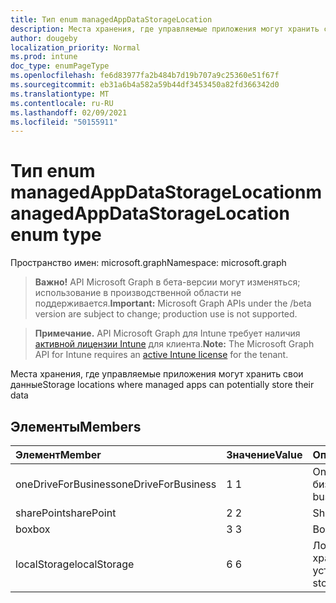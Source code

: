 ```yaml
---
title: Тип enum managedAppDataStorageLocation
description: Места хранения, где управляемые приложения могут хранить свои данные
author: dougeby
localization_priority: Normal
ms.prod: intune
doc_type: enumPageType
ms.openlocfilehash: fe6d83977fa2b484b7d19b707a9c25360e51f67f
ms.sourcegitcommit: eb31a6b4a582a59b44df3453450a82fd366342d0
ms.translationtype: MT
ms.contentlocale: ru-RU
ms.lasthandoff: 02/09/2021
ms.locfileid: "50155911"
---
```

# <a name="managedappdatastoragelocation-enum-type"></a><span data-ttu-id="2b4c7-103">Тип enum managedAppDataStorageLocation</span><span class="sxs-lookup"><span data-stu-id="2b4c7-103">managedAppDataStorageLocation enum type</span></span>

<span data-ttu-id="2b4c7-104">Пространство имен: microsoft.graph</span><span class="sxs-lookup"><span data-stu-id="2b4c7-104">Namespace: microsoft.graph</span></span>

> <span data-ttu-id="2b4c7-105">**Важно!** API Microsoft Graph в бета-версии могут изменяться; использование в производственной области не поддерживается.</span><span class="sxs-lookup"><span data-stu-id="2b4c7-105">**Important:** Microsoft Graph APIs under the /beta version are subject to change; production use is not supported.</span></span>

> <span data-ttu-id="2b4c7-106">**Примечание.** API Microsoft Graph для Intune требует наличия [активной лицензии Intune](https://go.microsoft.com/fwlink/?linkid=839381) для клиента.</span><span class="sxs-lookup"><span data-stu-id="2b4c7-106">**Note:** The Microsoft Graph API for Intune requires an [active Intune license](https://go.microsoft.com/fwlink/?linkid=839381) for the tenant.</span></span>

<span data-ttu-id="2b4c7-107">Места хранения, где управляемые приложения могут хранить свои данные</span><span class="sxs-lookup"><span data-stu-id="2b4c7-107">Storage locations where managed apps can potentially store their data</span></span>

## <a name="members"></a><span data-ttu-id="2b4c7-108">Элементы</span><span class="sxs-lookup"><span data-stu-id="2b4c7-108">Members</span></span>
|<span data-ttu-id="2b4c7-109">Элемент</span><span class="sxs-lookup"><span data-stu-id="2b4c7-109">Member</span></span>|<span data-ttu-id="2b4c7-110">Значение</span><span class="sxs-lookup"><span data-stu-id="2b4c7-110">Value</span></span>|<span data-ttu-id="2b4c7-111">Описание</span><span class="sxs-lookup"><span data-stu-id="2b4c7-111">Description</span></span>|
|:---|:---|:---|
|<span data-ttu-id="2b4c7-112">oneDriveForBusiness</span><span class="sxs-lookup"><span data-stu-id="2b4c7-112">oneDriveForBusiness</span></span>|<span data-ttu-id="2b4c7-113">1 </span><span class="sxs-lookup"><span data-stu-id="2b4c7-113">1</span></span>|<span data-ttu-id="2b4c7-114">OneDrive для бизнеса;</span><span class="sxs-lookup"><span data-stu-id="2b4c7-114">OneDrive for business</span></span>|
|<span data-ttu-id="2b4c7-115">sharePoint</span><span class="sxs-lookup"><span data-stu-id="2b4c7-115">sharePoint</span></span>|<span data-ttu-id="2b4c7-116">2 </span><span class="sxs-lookup"><span data-stu-id="2b4c7-116">2</span></span>|<span data-ttu-id="2b4c7-117">SharePoint</span><span class="sxs-lookup"><span data-stu-id="2b4c7-117">SharePoint</span></span>|
|<span data-ttu-id="2b4c7-118">box</span><span class="sxs-lookup"><span data-stu-id="2b4c7-118">box</span></span>|<span data-ttu-id="2b4c7-119">3 </span><span class="sxs-lookup"><span data-stu-id="2b4c7-119">3</span></span>|<span data-ttu-id="2b4c7-120">Box</span><span class="sxs-lookup"><span data-stu-id="2b4c7-120">Box</span></span>|
|<span data-ttu-id="2b4c7-121">localStorage</span><span class="sxs-lookup"><span data-stu-id="2b4c7-121">localStorage</span></span>|<span data-ttu-id="2b4c7-122">6 </span><span class="sxs-lookup"><span data-stu-id="2b4c7-122">6</span></span>|<span data-ttu-id="2b4c7-123">Локальное хранилище на устройстве</span><span class="sxs-lookup"><span data-stu-id="2b4c7-123">Local storage on the device</span></span>|




